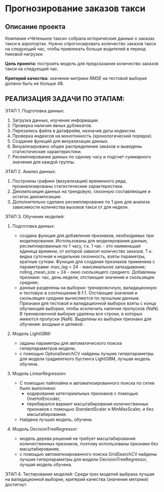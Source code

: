 #  Прогнозирование заказов такси

## Описание проекта

Компания «Чётенькое такси» собрала исторические данные о заказах такси в аэропортах. Нужно спрогнозировать количество заказов такси на следующий час, чтобы привлекать больше водителей в период пиковой нагрузки.

**Цель проекта:** построить модель для предсказания количество заказов такси на следующий час.

**Критерий качества:** значение метрики *RMSE* на тестовой выборке должно быть не больше 48.

## **РЕАЛИЗАЦИЯ ЗАДАЧИ ПО ЭТАПАМ**:

ЭТАП 1. Подготовка данных:
1. Загрузка данных, изучение информации. 
2. Проверка наличия явных дубликатов.
3. Перезапись файла в датафрейм, назначив даты индексом.
4. Проверка индексов на монотонность (хронологический порядок).
5. Создание функций для визуализации данных.
6. Визуализировано общее распределение заказов и выведены статистические характеристики. 
7. Ресемплирование данных по одному часу и подсчет суммарного значения для каждой группы.

ЭТАП 2. Анализ данных:
1. Построены графики (визуализация) временного ряда, проанализированы статистические характеристики.
2. Декомпозиция данных на трендовую, сезонную составляющие и остаток декомпозиции.
3. Дополнительно сделано ресемплирование по 1 дню для анализа зависимости количества вызовов такси от для недели. 

ЭТАП 3. Обучение моделей:
1. Подготовка данных:
   - создана функция для добавления признаков, необходимых при моделировании. Использованы для моделирования данные, ресэмплированные по 1 часу, т.к. 1 час - это наименьшая единица времени, от которой зависит количество заказов. Т.к. видна суточная и недельная сезонность, взяты параметры, кратные суткам. Функция для создания признаков применена с параметрами: max_lag = 24 - максимальное запаздывание; rolling_mean_size = 24 - окно скользящего среднего. Добавлены признаки: час, день недели, отстающие значения и скользящее среднее;
   - данные разделены на выборки: тренировочную, валидационную и тестовую в соотношении 8:1:1. Отстающие значения и скользящее среднее вычисляются по прошлым данным. Признаки для тестовой и валидационной выборок взяты с конца обучающей выборки, чтобы исключить наличие пропусков (NaN). В тренировочной выборке удалены все строки, в которых имеются пропуски (NaN). Выделены из выборки признаки для обучения: входные и целевой.
2. Модель LightGBM:
   - заданы параметры для автоматического поиска гиперпараметров модели; 
   - с помощью OptunaSearchCV найдены лучшие гиперпараметры для модели градиентного бустинга LightGBM, лучшая модель обучена.

3. Модель LinearRegression:
   - С помощью пайплайна и автоматизированного поиска по сетке было выполнено:
      - кодирование категориальных признаков с помощью OneHotEncoder;
      - перебирался вариант масштабирования количнственных признаков с помощью StandardScaler и MinMaxScaler, и без масштабирования.
   - Найдена лучшая модель, обучена.

4. Модель DecisionTreeRegressor:
   - модель дерева решений не требует масштабирования количественных признаков, поэтому использованы признаки без масштабирования;
   - с помощью автоматизированного поиска GridSearchCV найдены лучшие гиперпараметры для модели DecisionTreeRegressor, лучшая модель обучена.

ЭТАП 4. Тестирование моделей:
Среди трех моделей выбрана лучшая на валидационной выборке, критерий качества (значение метрики) достигнут.
